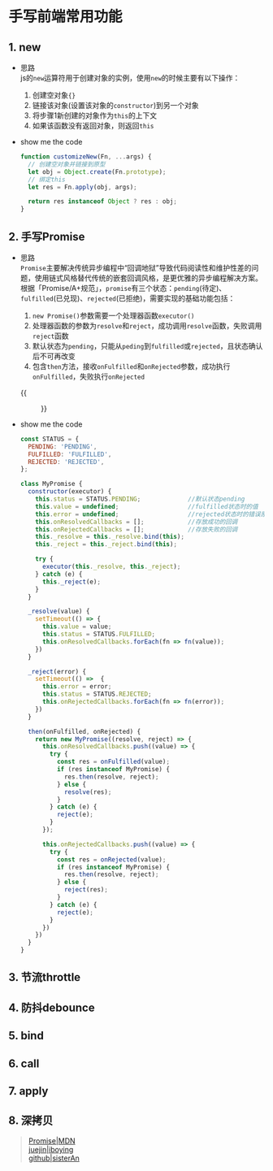 # 手写前端常用功能


<!--more-->

## 1. new
* 思路  
  js的`new`运算符用于创建对象的实例，使用`new`的时候主要有以下操作：
    1. 创建空对象`{}`
    2. 链接该对象(设置该对象的`constructor`)到另一个对象
    3. 将步骤1新创建的对象作为`this`的上下文
    4. 如果该函数没有返回对象，则返回`this`

* show me the code
  ```js
  function customizeNew(Fn, ...args) {
    // 创建空对象并链接到原型
    let obj = Object.create(Fn.prototype);
    // 绑定this
    let res = Fn.apply(obj, args);

    return res instanceof Object ? res : obj;
  }
  ```
## 2. 手写Promise
* 思路  
  `Promise`主要解决传统异步编程中“回调地狱”导致代码阅读性和维护性差的问题，使用链式风格替代传统的嵌套回调风格，是更优雅的异步编程解决方案。
  根据「Promise/A+规范」，`promise`有三个状态：`pending`(待定)、`fulfilled`(已兑现)、`rejected`(已拒绝)，需要实现的基础功能包括：
    1. `new Promise()`参数需要一个处理器函数`executor()`
    2. 处理器函数的参数为`resolve`和`reject`，成功调用`resolve`函数，失败调用`reject`函数
    3. 默认状态为`pending`，只能从`peding`到`fulfilled`或`rejected`，且状态确认后不可再改变
    4. 包含`then`方法，接收`onFulfilled`和`onRejected`参数，成功执行`onFulfilled`，失败执行`onRejected`

    {{<figure src="https://mdn.mozillademos.org/files/8633/promises.png">}}

* show me the code
  ```js
  const STATUS = {
    PENDING: 'PENDING',
    FULFILLED: 'FULFILLED',
    REJECTED: 'REJECTED',
  };

  class MyPromise {
    constructor(executor) {
      this.status = STATUS.PENDING;             //默认状态pending
      this.value = undefined;                   //fulfilled状态时的值
      this.error = undefined;                   //rejected状态时的错误原因
      this.onResolvedCallbacks = [];            //存放成功的回调
      this.onRejectedCallbacks = [];            //存放失败的回调
      this._resolve = this._resolve.bind(this);
      this._reject = this._reject.bind(this);

      try {
        executor(this._resolve, this._reject);
      } catch (e) {
        this._reject(e);
      }
    }

    _resolve(value) {
      setTimeout(() => {
        this.value = value;
        this.status = STATUS.FULFILLED;
        this.onResolvedCallbacks.forEach(fn => fn(value));
      })
    }

    _reject(error) {
      setTimeout(() =>  {
        this.error = error;
        this.status = STATUS.REJECTED;
        this.onRejectedCallbacks.forEach(fn => fn(error));
      })
    }

    then(onFulfilled, onRejected) {
      return new MyPromise((resolve, reject) => {
        this.onResolvedCallbacks.push((value) => {
          try {
            const res = onFulfilled(value);
            if (res instanceof MyPromise) {
              res.then(resolve, reject);
            } else {
              resolve(res);
            }
          } catch (e) {
            reject(e);
          }
        });

        this.onRejectedCallbacks.push((value) => {
          try {
            const res = onRejected(value);
            if (res instanceof MyPromise) {
              res.then(resolve, reject);
            } else {
              reject(res);
            }
          } catch (e) {
            reject(e);
          }
        })
      })
    }
  }
  ```

## 3. 节流throttle

## 4. 防抖debounce

## 5. bind

## 6. call

## 7. apply

## 8. 深拷贝

> [Promise|MDN](https://developer.mozilla.org/zh-cn/docs/Web/JavaScript/Reference/Global_Objects/Promise)  
  [juejin|iboying](https://juejin.cn/post/6873513007037546510)  
  [github|sisterAn](https://github.com/sisterAn/JavaScript-Algorithms)
